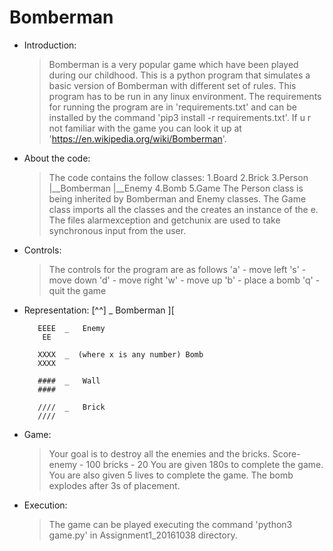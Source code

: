 # Bomberman
* Introduction:
    >Bomberman is a very popular game which have been played during our childhood.
    >This is a python program that simulates a basic version of Bomberman with different set of rules.
    >This program has to be run in any linux environment.
    >The requirements for running the program are in 'requirements.txt' and can be installed by the command 'pip3 install -r requirements.txt'.
    >If u r not familiar with the game you can look it up at 'https://en.wikipedia.org/wiki/Bomberman'.

* About the code:
    >The code contains the follow classes:
        1.Board
        2.Brick
        3.Person
            |__Bomberman
            |__Enemy
        4.Bomb
        5.Game
     >The Person class is being inherited by  Bomberman and Enemy  classes.
     >The Game class imports all the classes and the creates an instance of the e.
     >The files alarmexception and getchunix are used to take synchronous input from the user.	

* Controls:
    > The controls for the program are as follows
        'a'  -   move left
        's'  -   move down
        'd'  -   move right
        'w'  -   move up
        'b'  -   place a bomb
        'q'  -   quit the game

* Representation:
        [^^]   _   Bomberman
         ][

         EEEE  _   Enemy
          EE

         XXXX  _  (where x is any number) Bomb
         XXXX

         ####  _   Wall
         ####

         ////  _   Brick
         ////
* Game:
	>Your goal is to destroy all the enemies and the bricks.
	>Score-
		enemy  - 100
		bricks - 20
	>You are given 180s to complete the game.
	>You are also given 5 lives to complete the game.
	>The bomb explodes after 3s of placement.	


* Execution:
	>The game can be played executing the command 'python3 game.py' in Assignment1_20161038 directory.
